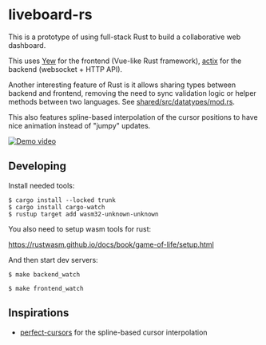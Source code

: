 # liveboard-rs

This is a prototype of using full-stack Rust to build a collaborative web dashboard.

This uses [Yew](https://yew.rs/) for the frontend (Vue-like Rust framework), [actix](https://actix.rs/) for the backend (websocket + HTTP API).

Another interesting feature of Rust is it allows sharing types between backend and frontend, removing the need to sync validation logic or helper methods between two languages. See [shared/src/datatypes/mod.rs](shared/src/datatypes/mod.rs).

This also features spline-based interpolation of the cursor positions to have nice animation instead of "jumpy" updates.

[![Demo video](https://i.ytimg.com/vi/V75dBjBPLkI/maxresdefault.jpg)](https://www.youtube.com/watch?v=V75dBjBPLkI "Demo video")


## Developing

Install needed tools:

    $ cargo install --locked trunk
    $ cargo install cargo-watch
    $ rustup target add wasm32-unknown-unknown

You also need to setup wasm tools for rust:

https://rustwasm.github.io/docs/book/game-of-life/setup.html


And then start dev servers:

    $ make backend_watch

    $ make frontend_watch

## Inspirations

- [perfect-cursors](https://github.com/steveruizok/perfect-cursors) for the spline-based cursor interpolation